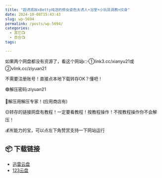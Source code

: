 ```yaml
---
title: "超诱惑妝xBetty纯洁的修女姿色太诱人+浴室+小玩具调教+纹身"
date: 2024-10-08T15:43:43
slug: wp-5694
permalink: /posts/wp-5694/
categories:
  - 其它📺
  - 百合📺
tags:

---
```


如果两个网盘都没有资源了，看这个网站👉①link3.cc/xianyu21或②vlink.cc/ziyuan21

不需要注册账号！直接点本地下载转存OK？懂吧！

🟢解压密码:ziyuan21

🔵解压用解压专家！(应用商店有)

🟡转存的链接网盘有教程！一定要看教程！按教程操作！不按教程操作你不会解压！

💰🈶能力的宝，可以点左下角赞赏支持一下网站运行

## 📦 下载链接
- [迅雷云盘](https://blziyuan21.com/pay-download/5694?key=ed93656732&down_id=0)
- [123云盘](https://blziyuan21.com/pay-download/5694?key=ed93656732&down_id=1)

